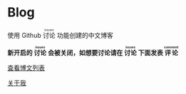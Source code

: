 # Blog
使用 Github
<ruby>
  讨论
  <rp>(</rp><rt>issues</rt><rp>)</rp>
</ruby>
功能创建的中文博客    

__新开启的
<ruby>
  讨论
  <rp>(</rp><rt>issues</rt><rp>)</rp>
</ruby>
会被关闭，如想要讨论请在
<ruby>
  讨论
  <rp>(</rp><rt>issues</rt><rp>)</rp>
</ruby>
下面发表
<ruby>
  评论
  <rp>(</rp><rt>comment</rt><rp>)</rp>
</ruby>__

[查看博文列表](https://github.com/Zainking/Blog/issues)

[关于我](https://zain.red)
